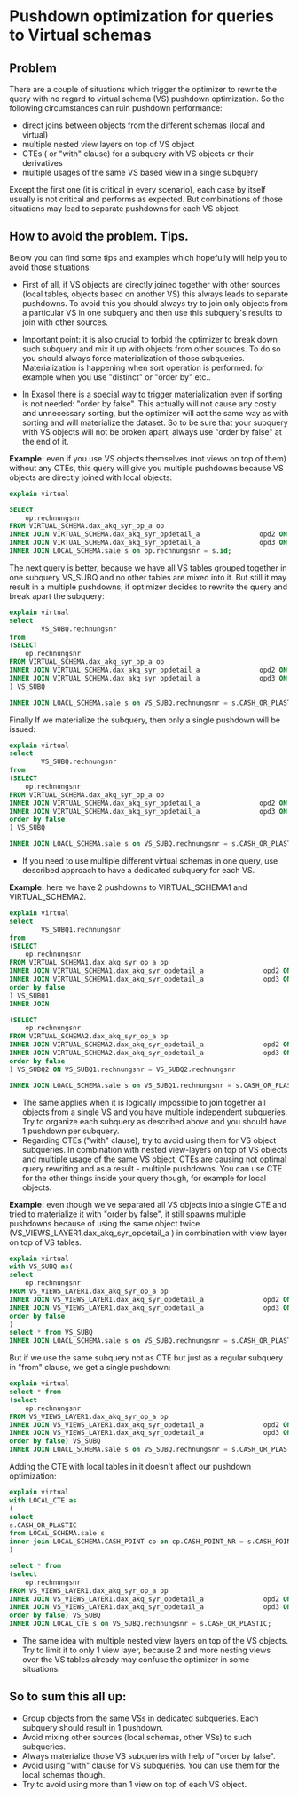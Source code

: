 # Pushdown optimization for queries to Virtual schemas

## Problem
There are a couple of situations which trigger the optimizer to rewrite the query with no regard to virtual schema (VS) pushdown optimization. So the following circumstances can ruin pushdown performance:
* direct joins between objects from the different schemas (local and virtual)
* multiple nested view layers on top of VS object
* CTEs ( or "with" clause) for a subquery with VS objects or their derivatives
* multiple usages of the same VS based view in a single subquery

Except the first one (it is critical in every scenario), each case by itself usually is not critical and performs as expected. But combinations of those situations may lead to separate pushdowns for each VS object.

## How to avoid the problem. Tips.
Below you can find some tips and examples which hopefully will help you to avoid those situations:

* First of all, if VS objects are directly joined together with other sources (local tables, objects based on  another VS) this always leads to separate pushdowns. To avoid this you should always try to join only objects from a particular VS in one subquery and then use this subquery's results to join with other sources.

* Important point: it is also crucial to forbid the optimizer to break down such subquery and mix it up with objects from other sources. To do so you should always force materialization of those subqueries. Materialization is happening when sort operation is performed: for example when you use "distinct" or "order by" etc..

* In Exasol there is a special way to trigger materialization even if sorting is not needed: "order by false". This actually will not cause any costly and unnecessary sorting, but the optimizer will act the same way as with sorting and will materialize the dataset. So to be sure that your subquery with VS objects will not be broken apart, always use "order by false" at the end of it.

**Example:**
even if you use VS objects themselves (not views on top of them) without any CTEs, this query will give you multiple pushdowns because VS objects are directly joined with local objects:
```sql
explain virtual

SELECT
    op.rechnungsnr
FROM VIRTUAL_SCHEMA.dax_akq_syr_op_a op
INNER JOIN VIRTUAL_SCHEMA.dax_akq_syr_opdetail_a               opd2 ON op.boid = opd2.itsdet_op
INNER JOIN VIRTUAL_SCHEMA.dax_akq_syr_opdetail_a               opd3 ON op.boid = opd3.itsdet_op
INNER JOIN LOCAL_SCHEMA.sale s on op.rechnungsnr = s.id;
```

The next query is better, because we have all VS tables grouped together in one subquery VS_SUBQ and no other tables are mixed into it. But still it may result in a multiple pushdowns, if optimizer decides to rewrite the query and break apart the subquery:
```sql
explain virtual
select
        VS_SUBQ.rechnungsnr
from
(SELECT
    op.rechnungsnr
FROM VIRTUAL_SCHEMA.dax_akq_syr_op_a op
INNER JOIN VIRTUAL_SCHEMA.dax_akq_syr_opdetail_a               opd2 ON op.boid = opd2.itsdet_op
INNER JOIN VIRTUAL_SCHEMA.dax_akq_syr_opdetail_a               opd3 ON op.boid = opd3.itsdet_op
) VS_SUBQ

INNER JOIN LOACL_SCHEMA.sale s on VS_SUBQ.rechnungsnr = s.CASH_OR_PLASTIC;
```

Finally If we materialize the subquery, then only a single pushdown will be issued:
```sql
explain virtual
select
        VS_SUBQ.rechnungsnr
from
(SELECT
    op.rechnungsnr
FROM VIRTUAL_SCHEMA.dax_akq_syr_op_a op
INNER JOIN VIRTUAL_SCHEMA.dax_akq_syr_opdetail_a               opd2 ON op.boid = opd2.itsdet_op
INNER JOIN VIRTUAL_SCHEMA.dax_akq_syr_opdetail_a               opd3 ON op.boid = opd3.itsdet_op
order by false
) VS_SUBQ

INNER JOIN LOACL_SCHEMA.sale s on VS_SUBQ.rechnungsnr = s.CASH_OR_PLASTIC;
```

* If you need to use multiple different virtual schemas in one query, use described approach to have a dedicated subquery for each VS.

**Example:** here we have 2 pushdowns to VIRTUAL_SCHEMA1 and VIRTUAL_SCHEMA2.
```sql
explain virtual
select 
        VS_SUBQ1.rechnungsnr
from
(SELECT
    op.rechnungsnr
FROM VIRTUAL_SCHEMA1.dax_akq_syr_op_a op
INNER JOIN VIRTUAL_SCHEMA1.dax_akq_syr_opdetail_a               opd2 ON op.boid = opd2.itsdet_op
INNER JOIN VIRTUAL_SCHEMA1.dax_akq_syr_opdetail_a               opd3 ON op.boid = opd3.itsdet_op
order by false
) VS_SUBQ1
INNER JOIN

(SELECT
    op.rechnungsnr
FROM VIRTUAL_SCHEMA2.dax_akq_syr_op_a op
INNER JOIN VIRTUAL_SCHEMA2.dax_akq_syr_opdetail_a               opd2 ON op.boid = opd2.itsdet_op
INNER JOIN VIRTUAL_SCHEMA2.dax_akq_syr_opdetail_a               opd3 ON op.boid = opd3.itsdet_op
order by false
) VS_SUBQ2 ON VS_SUBQ1.rechnungsnr = VS_SUBQ2.rechnungsnr

INNER JOIN LOACL_SCHEMA.sale s on VS_SUBQ1.rechnungsnr = s.CASH_OR_PLASTIC;
```

* The same applies when it is logically impossible to join together all objects from a single VS and you have multiple independent subqueries. Try to organize each subquery as described above and you should have 1 pushdown per subquery. 
* Regarding CTEs ("with" clause), try to avoid using them for VS object subqueries. In combination with nested view-layers on top of VS objects and multiple usage of the same VS object, CTEs are causing not optimal query rewriting and as a result - multiple pushdowns. You can use CTE for the other things inside your query though, for example for local objects.

**Example:** even though we've separated all VS objects into a single CTE and tried to materialize it with "order by false", it still spawns multiple pushdowns because of using the same object twice (VS_VIEWS_LAYER1.dax_akq_syr_opdetail_a ) in combination with view layer on top of VS tables.
```sql
explain virtual
with VS_SUBQ as(
select
    op.rechnungsnr
FROM VS_VIEWS_LAYER1.dax_akq_syr_op_a op
INNER JOIN VS_VIEWS_LAYER1.dax_akq_syr_opdetail_a               opd2 ON op.boid = opd2.itsdet_op
INNER JOIN VS_VIEWS_LAYER1.dax_akq_syr_opdetail_a               opd3 ON op.boid = opd3.itsdet_op
order by false
) 
select * from VS_SUBQ
INNER JOIN LOACL_SCHEMA.sale s on VS_SUBQ.rechnungsnr = s.CASH_OR_PLASTIC;
```
But if we use the same subquery not as CTE but just as a regular subquery in "from" clause, we get a single pushdown:
```sql
explain virtual
select * from 
(select
    op.rechnungsnr
FROM VS_VIEWS_LAYER1.dax_akq_syr_op_a op
INNER JOIN VS_VIEWS_LAYER1.dax_akq_syr_opdetail_a               opd2 ON op.boid = opd2.itsdet_op
INNER JOIN VS_VIEWS_LAYER1.dax_akq_syr_opdetail_a               opd3 ON op.boid = opd3.itsdet_op
order by false) VS_SUBQ
INNER JOIN LOACL_SCHEMA.sale s on VS_SUBQ.rechnungsnr = s.CASH_OR_PLASTIC;
```
Adding the CTE with local tables in it doesn't affect our pushdown optimization:
```sql
explain virtual
with LOCAL_CTE as
(
select 
s.CASH_OR_PLASTIC 
from LOCAL_SCHEMA.sale s
inner join LOCAL_SCHEMA.CASH_POINT cp on cp.CASH_POINT_NR = s.CASH_POINT_NR
)

select * from 
(select
    op.rechnungsnr
FROM VS_VIEWS_LAYER1.dax_akq_syr_op_a op
INNER JOIN VS_VIEWS_LAYER1.dax_akq_syr_opdetail_a               opd2 ON op.boid = opd2.itsdet_op
INNER JOIN VS_VIEWS_LAYER1.dax_akq_syr_opdetail_a               opd3 ON op.boid = opd3.itsdet_op
order by false) VS_SUBQ
INNER JOIN LOCAL_CTE s on VS_SUBQ.rechnungsnr = s.CASH_OR_PLASTIC;
```
* The same idea with multiple nested view layers on top of the VS objects. Try to limit it to only 1 view layer, because 2 and more nesting views over the VS tables already may confuse the optimizer in some situations.

## So to sum this all up:
* Group objects from the same VSs in dedicated subqueries. Each subquery should result in 1 pushdown.
* Avoid mixing other sources (local schemas, other VSs) to such subqueries.
* Always materialize those VS subqueries with help of "order by false".
* Avoid using "with" clause for VS subqueries. You can use them for the local schemas though.
* Try to avoid using more than 1 view on top of each VS object. 
